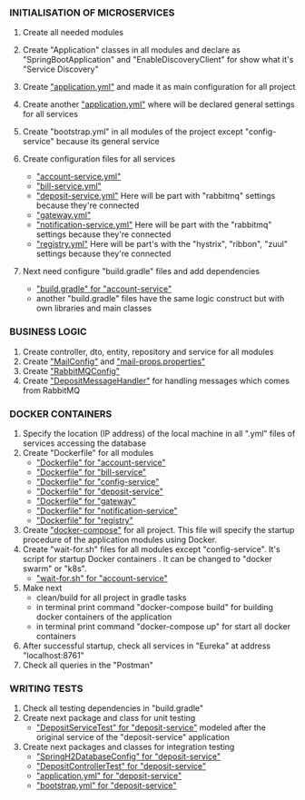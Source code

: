 ### INITIALISATION OF MICROSERVICES
1. Create all needed modules
2. Create "Application" classes in all modules and declare as "SpringBootApplication" and "EnableDiscoveryClient" for show what it's "Service Discovery"
3. Create ["application.yml"](../spring-cloud-microservices/config-service/src/main/resources/application.yml) and made it as main configuration for all project
4. Create another ["application.yml"](../spring-cloud-microservices/config-service/src/main/resources/services/application.yml) where will be declared general settings for all services
5. Create "bootstrap.yml" in all modules of the project except "config-service" because its general service
6. Create configuration files for all services
   - ["account-service.yml"](../spring-cloud-microservices/config-service/src/main/resources/services/account-service.yml)
   - ["bill-service.yml"](../spring-cloud-microservices/config-service/src/main/resources/services/bill-service.yml)
   - ["deposit-service.yml"](../spring-cloud-microservices/config-service/src/main/resources/services/deposit-service.yml) Here will be part with "rabbitmq" settings because they're connected
   - ["gateway.yml"](../spring-cloud-microservices/config-service/src/main/resources/services/gateway.yml)
   - ["notification-service.yml"](../spring-cloud-microservices/config-service/src/main/resources/services/notification-service.yml) Here will be part with the "rabbitmq" settings because they're connected
   - ["registry.yml"](../spring-cloud-microservices/config-service/src/main/resources/services/registry.yml) Here will be part's with the "hystrix", "ribbon", "zuul" settings because they're connected

7. Next need configure "build.gradle" files and add dependencies
   - ["build.gradle" for "account-service"](../spring-cloud-microservices/account-service/build.gradle)
   - another "build.gradle" files have the same logic construct but with own libraries and main classes

### BUSINESS LOGIC

1. Create controller, dto, entity, repository and service for all modules
2. Create ["MailConfig"](../spring-cloud-microservices/notification-service/src/main/java/com/javastart/notification/config/MailConfig.java) and ["mail-props.properties"](../spring-cloud-microservices/notification-service/src/main/resources/mail-props.properties)
3. Create ["RabbitMQConfig"](../spring-cloud-microservices/notification-service/src/main/java/com/javastart/notification/config/RabbitMQConfig.java)
4. Create ["DepositMessageHandler"](../spring-cloud-microservices/notification-service/src/main/java/com/javastart/notification/service/DepositMessageHandler.java) for handling messages which comes from RabbitMQ

### DOCKER CONTAINERS

1. Specify the location (IP address) of the local machine in all ".yml" files of services accessing the database
2. Create "Dockerfile" for all modules
   - ["Dockerfile" for "account-service"](../spring-cloud-microservices/account-service/Dockerfile)
   - ["Dockerfile" for "bill-service"](../spring-cloud-microservices/bill-service/Dockerfile)
   - ["Dockerfile" for "config-service"](../spring-cloud-microservices/config-service/Dockerfile)
   - ["Dockerfile" for "deposit-service"](../spring-cloud-microservices/deposit-service/Dockerfile)
   - ["Dockerfile" for "gateway"](../spring-cloud-microservices/gateway/Dockerfile)
   - ["Dockerfile" for "notification-service"](../spring-cloud-microservices/notification-service/Dockerfile)
   - ["Dockerfile" for "registry"](../spring-cloud-microservices/registry/Dockerfile)
3. Create ["docker-compose"](../spring-cloud-microservices/docker-compose.yml) for all project. This file will specify the startup procedure of the application modules using Docker.
4. Create "wait-for.sh" files for all modules except "config-service". It's script for startup Docker containers . It can be changed to "docker swarm" or "k8s".
   - ["wait-for.sh" for "account-service"](../spring-cloud-microservices/account-service/wait-for.sh)
5. Make next
   - clean/build for all project in gradle tasks
   - in terminal print command "docker-compose build" for building docker containers of the application
   - in terminal print command "docker-compose up" for start all docker containers
6. After successful startup, check all services in "Eureka" at address "localhost:8761"
7. Check all queries in the "Postman"

### WRITING TESTS

1. Check all testing dependencies in "build.gradle"
2. Create next package and class for unit testing
   - ["DepositServiceTest" for "deposit-service"](../spring-cloud-microservices/deposit-service/src/test/java/com/javastart/depositservice/service/DepositServiceTest.java) modeled after the original service of the "deposit-service" application
3. Create next packages and classes for integration testing
   - ["SpringH2DatabaseConfig" for "deposit-service"](../spring-cloud-microservices/deposit-service/src/test/java/com/javastart/depositservice/config/SpringH2DatabaseConfig.java)
   - ["DepositControllerTest" for "deposit-service"](../spring-cloud-microservices/deposit-service/src/test/java/com/javastart/depositservice/controller/DepositControllerTest.java)
   - ["application.yml" for "deposit-service"](../spring-cloud-microservices/deposit-service/src/test/resources/application.yml)
   - ["bootstrap.yml" for "deposit-service"](../spring-cloud-microservices/deposit-service/src/test/resources/bootstrap.yml)
